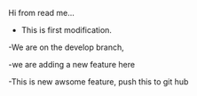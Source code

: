 Hi from read me...
- This is first modification.

-We are on the develop branch, 

-we are adding a new feature here

-This is new awsome feature, push this to git hub